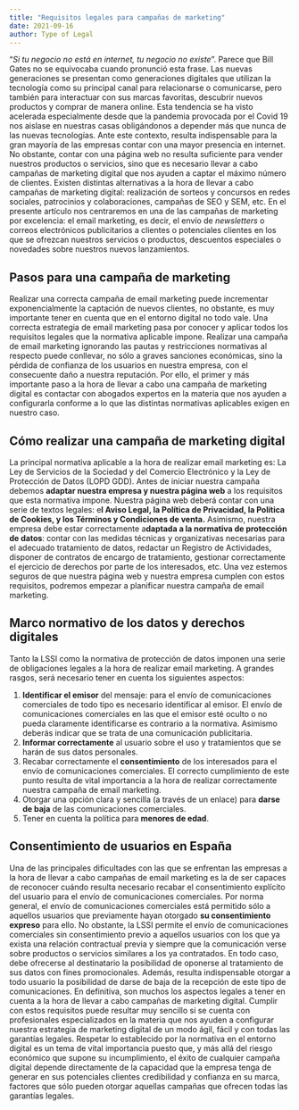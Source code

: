 ```yaml
---
title: "Requisitos legales para campañas de marketing"
date: 2021-09-16
author: Type of Legal
---
```


“_Si tu negocio no está en internet, tu negocio no existe_”. Parece que Bill Gates no se equivocaba cuando pronunció esta frase. Las nuevas generaciones se presentan como generaciones digitales que utilizan la tecnología como su principal canal para relacionarse o comunicarse, pero también para interactuar con sus marcas favoritas, descubrir nuevos productos y comprar de manera online. Esta tendencia se ha visto acelerada especialmente desde que la pandemia provocada por el Covid 19 nos aislase en nuestras casas obligándonos a depender más que nunca de las nuevas tecnologías. Ante este contexto, resulta indispensable para la gran mayoría de las empresas contar con una mayor presencia en internet. No obstante, contar con una página web no resulta suficiente para vender nuestros productos o servicios, sino que es necesario llevar a cabo campañas de marketing digital que nos ayuden a captar el máximo número de clientes. Existen distintas alternativas a la hora de llevar a cabo campañas de marketing digital: realización de sorteos y concursos en redes sociales, patrocinios y colaboraciones, campañas de SEO y SEM, etc. En el presente artículo nos centraremos en una de las campañas de marketing por excelencia: el email marketing, es decir, el envío de _newsletters_ o correos electrónicos publicitarios a clientes o potenciales clientes en los que se ofrezcan nuestros servicios o productos, descuentos especiales o novedades sobre nuestros nuevos lanzamientos.

**Pasos para una campaña de marketing**
---------------------------------------

Realizar una correcta campaña de email marketing puede incrementar exponencialmente la captación de nuevos clientes, no obstante, es muy importante tener en cuenta que en el entorno digital no todo vale. Una correcta estrategia de email marketing pasa por conocer y aplicar todos los requisitos legales que la normativa aplicable impone. Realizar una campaña de email marketing ignorando las pautas y restricciones normativas al respecto puede conllevar, no sólo a graves sanciones económicas, sino la pérdida de confianza de los usuarios en nuestra empresa, con el consecuente daño a nuestra reputación. Por ello, el primer y más importante paso a la hora de llevar a cabo una campaña de marketing digital es contactar con abogados expertos en la materia que nos ayuden a configurarla conforme a lo que las distintas normativas aplicables exigen en nuestro caso.

**Cómo realizar una campaña de marketing digital**
--------------------------------------------------

La principal normativa aplicable a la hora de realizar email marketing es: La Ley de Servicios de la Sociedad y del Comercio Electrónico y la Ley de Protección de Datos (LOPD GDD). Antes de iniciar nuestra campaña debemos **adaptar nuestra empresa y nuestra página web** a los requisitos que esta normativa impone. Nuestra página web deberá contar con una serie de textos legales: e**l Aviso Legal, la Política de Privacidad, la Política de Cookies, y los Términos y Condiciones de venta.** Asimismo, nuestra empresa debe estar correctamente a**daptada a la normativa de protección de datos**: contar con las medidas técnicas y organizativas necesarias para el adecuado tratamiento de datos, redactar un Registro de Actividades, disponer de contratos de encargo de tratamiento, gestionar correctamente el ejercicio de derechos por parte de los interesados, etc. Una vez estemos seguros de que nuestra página web y nuestra empresa cumplen con estos requisitos, podremos empezar a planificar nuestra campaña de email marketing.

Marco normativo de los datos y derechos digitales
-------------------------------------------------

Tanto la LSSI como la normativa de protección de datos imponen una serie de obligaciones legales a la hora de realizar email marketing. A grandes rasgos, será necesario tener en cuenta los siguientes aspectos:

1.  **Identificar el emisor** del mensaje: para el envío de comunicaciones comerciales de todo tipo es necesario identificar al emisor. El envío de comunicaciones comerciales en las que el emisor esté oculto o no pueda claramente identificarse es contrario a la normativa. Asimismo deberás indicar que se trata de una comunicación publicitaria.
2.  **Informar correctamente** al usuario sobre el uso y tratamientos que se harán de sus datos personales.
3.  Recabar correctamente el **consentimiento** de los interesados para el envío de comunicaciones comerciales. El correcto cumplimiento de este punto resulta de vital importancia a la hora de realizar correctamente nuestra campaña de email marketing.
4.  Otorgar una opción clara y sencilla (a través de un enlace) para **darse de baja** de las comunicaciones comerciales.
5.  Tener en cuenta la política para **menores de edad**.

Consentimiento de usuarios en España
------------------------------------

Una de las principales dificultades con las que se enfrentan las empresas a la hora de llevar a cabo campañas de email marketing es la de ser capaces de reconocer cuándo resulta necesario recabar el consentimiento explícito del usuario para el envío de comunicaciones comerciales. Por norma general, el envío de comunicaciones comerciales está permitido sólo a aquellos usuarios que previamente hayan otorgado **su consentimiento expreso** para ello. No obstante, la LSSI permite el envío de comunicaciones comerciales sin consentimiento previo a aquellos usuarios con los que ya exista una relación contractual previa y siempre que la comunicación verse sobre productos o servicios similares a los ya contratados. En todo caso, debe ofrecerse al destinatario la posibilidad de oponerse al tratamiento de sus datos con fines promocionales. Además, resulta indispensable otorgar a todo usuario la posibilidad de darse de baja de la recepción de este tipo de comunicaciones. En definitiva, son muchos los aspectos legales a tener en cuenta a la hora de llevar a cabo campañas de marketing digital. Cumplir con estos requisitos puede resultar muy sencillo si se cuenta con profesionales especializados en la materia que nos ayuden a configurar nuestra estrategia de marketing digital de un modo ágil, fácil y con todas las garantías legales. Respetar lo establecido por la normativa en el entorno digital es un tema de vital importancia puesto que, y más allá del riesgo económico que supone su incumplimiento, el éxito de cualquier campaña digital depende directamente de la capacidad que la empresa tenga de generar en sus potenciales clientes credibilidad y confianza en su marca, factores que sólo pueden otorgar aquellas campañas que ofrecen todas las garantías legales.
